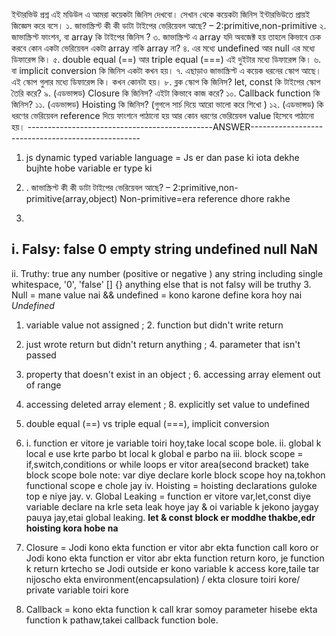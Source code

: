 ইন্টারভিউ প্রশ্ন
এই মডিউল এ আমরা কয়েকটা জিনিস দেখবো। সেখান থেকে কয়েকটা জিনিস ইন্টারভিউতে প্রায়ই জিজ্ঞেস করে বসে। 
১. জাভাস্ক্রিপ্ট কী কী ডাটা টাইপের ভেরিয়েবল আছে? – 2:primitive,non-primitive
২. জাভাস্ক্রিপ্ট ফাংশন, বা array কি টাইপের জিনিস ? 
৩. জাভাস্ক্রিপ্ট এ array যদি অবজেক্ট হয় তাহলে কিভাবে চেক করবে কোন একটা ভেরিয়েবল একটা array নাকি array না?
৪. এর মধ্যে undefined আর null এর মধ্যে ডিফারেন্স কি। 
৫. double equal (==) আর triple equal (===) এই দুইটার মধ্যে ডিফারেন্স কি। 
৬. বা implicit conversion কি জিনিস একটা কখন হয়। 
৭. এছাড়াও জাভাস্ক্রিপ্ট এ কয়েক ধরনের স্কোপ আছে। এই স্কোপ গুলার মধ্যে ডিফারেন্স কি। কখন কোনটা হয়। 
৮. ব্লক স্কোপ কি জিনিস? let, const কি টাইপের স্কোপ তৈরি করে?
৯. (এডভান্সড) Closure কি জিনিস? এইটা কিভাবে কাজ করে?
১০. Callback function কি জিনিস?
১১. (এডভান্সড) Hoisting কি জিনিস? (গুগলে সার্চ দিয়ে আরো ভালো করে শিখো )
১২. (এডভান্সড) কি ধরণের ভেরিয়েবল reference দিয়ে ফাংশনে পাঠানো হয় আর কোন ধরণের ভেরিয়েবল value হিসেবে পাঠানো হয়।
----------------------------------------------ANSWER--------------------------------------------------
1.	js dynamic typed variable language = Js er dan pase ki iota dekhe bujhte hobe variable er type ki
2.	. জাভাস্ক্রিপ্ট কী কী ডাটা টাইপের ভেরিয়েবল আছে? – 2:primitive,non-primitive(array,object)
Non-primitive=era reference dhore rakhe




3.
i. Falsy: 
false
0
empty string
undefined
null
NaN
-------------------
ii. Truthy:
true
any number (positive or negative )
any string including single whitespace, '0', 'false'
[]
{}
anything else that is not falsy will be truthy
3.	Null = mane value nai && undefined = kono karone define kora hoy nai
*Undefined*
1. variable value not assigned ; 2. function but didn't write return 
3. just wrote return but didn't return anything ; 4. parameter that isn't passed
5. property that doesn't exist in an object ; 6. accessing array element out of range
7. accessing deleted array element ; 8. explicitly set value to undefined

4.	double equal (==) vs triple equal (===), implicit conversion
5.	i. function er vitore je variable toiri hoy,take local scope bole.
ii. global k local e use krte parbo bt local k global e parbo na
iii. block scope = if,switch,conditions or while loops er vitor area(second bracket) take block scope bole
note: var diye declare korle block scope hoy na,tokhon functional scope e chole jay
iv. Hoisting = hoisting declarations guloke top e niye jay.
v. Global Leaking = function er vitore var,let,const diye variable declare na krle seta leak hoye jay & oi variable k jekono jaygay pauya jay,etai global leaking.
**let & const block er moddhe thakbe,edr hoisting kora hobe na**
6.	Closure = Jodi kono ekta function er vitor abr ekta function call koro or Jodi kono ekta function er vitor abr ekta function return koro, je function  k return krtecho se Jodi outside er kono variable k access kore,taile tar nijoscho ekta environment(encapsulation) / ekta closure toiri kore/ private variable toiri kore 
7.	Callback = kono ekta function k call krar somoy parameter hisebe ekta function k pathaw,takei callback function bole.
